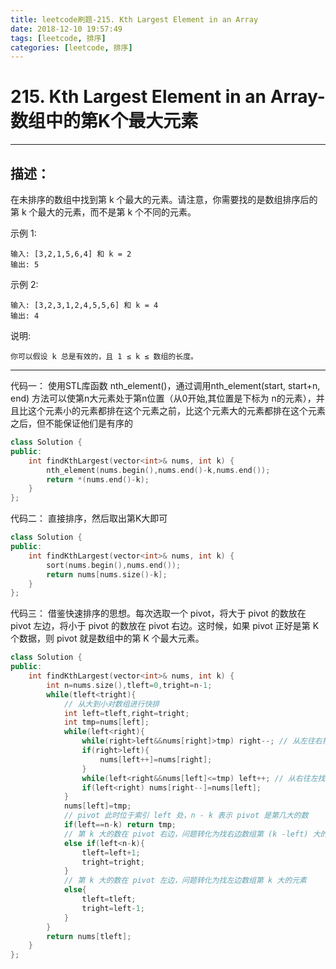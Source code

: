 ```yaml
---
title: leetcode刷题-215. Kth Largest Element in an Array
date: 2018-12-10 19:57:49
tags: [leetcode, 排序]
categories: [leetcode, 排序]
---
```


# 215. Kth Largest Element in an Array-数组中的第K个最大元素

---

##  描述：

在未排序的数组中找到第 k 个最大的元素。请注意，你需要找的是数组排序后的第 k 个最大的元素，而不是第 k 个不同的元素。

示例 1:
```
输入: [3,2,1,5,6,4] 和 k = 2
输出: 5
```
示例 2:
```
输入: [3,2,3,1,2,4,5,5,6] 和 k = 4
输出: 4
```
说明:
```
你可以假设 k 总是有效的，且 1 ≤ k ≤ 数组的长度。
```

---

代码一：
使用STL库函数 nth_element()，通过调用nth_element(start, start+n, end) 方法可以使第n大元素处于第n位置（从0开始,其位置是下标为 n的元素），并且比这个元素小的元素都排在这个元素之前，比这个元素大的元素都排在这个元素之后，但不能保证他们是有序的 

```c++
class Solution {
public:
    int findKthLargest(vector<int>& nums, int k) {
        nth_element(nums.begin(),nums.end()-k,nums.end());
        return *(nums.end()-k);
    }
};
```

代码二：
直接排序，然后取出第K大即可 

```c++
class Solution {
public:
    int findKthLargest(vector<int>& nums, int k) {
        sort(nums.begin(),nums.end());
        return nums[nums.size()-k];
    }
};
```

代码三：
借鉴快速排序的思想。每次选取一个 pivot，将大于 pivot 的数放在 pivot 左边，将小于 pivot 的数放在 pivot 右边。这时候，如果 pivot 正好是第 K 个数据，则 pivot 就是数组中的第 K 个最大元素。

```c++
class Solution {
public:
    int findKthLargest(vector<int>& nums, int k) {
        int n=nums.size(),tleft=0,tright=n-1;
        while(tleft<tright){
            // 从大到小对数组进行快排
            int left=tleft,right=tright;
            int tmp=nums[left];
            while(left<right){
                while(right>left&&nums[right]>tmp) right--; // 从左往右找第一个比 pivot 小的数
                if(right>left){
                    nums[left++]=nums[right];
                }
                while(left<right&&nums[left]<=tmp) left++; // 从右往左找第一个比 pivot 大的数
                if(left<right) nums[right--]=nums[left];
            }
            nums[left]=tmp;
            // pivot 此时位于索引 left 处，n - k 表示 pivot 是第几大的数
            if(left==n-k) return tmp;
            // 第 k 大的数在 pivot 右边，问题转化为找右边数组第 (k -left) 大的元素
            else if(left<n-k){
                tleft=left+1;
                tright=tright;
            }
            // 第 k 大的数在 pivot 左边，问题转化为找左边数组第 k 大的元素
            else{
                tleft=tleft;
                tright=left-1;
            }
        }
        return nums[tleft];
    }
};
```